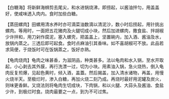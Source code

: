 【白糖海】将新鲜海蛳剪去尾尖，和水进锅烧沸，即捞起，以酱油拌匀，用盖盖好，使咸味透入肉内。食时加些白糖。

【蒸田螺肉】田螺用清水养时亦可滴菜油数滴以清泥沙，数小时后捞起，用针挑出螺肉。等用时，一面把五花猪肉及火腿切成小块，然后加进螺肉，撒食盐、拌胡椒少许拌和，用刀剁作腐泥，塞入螺壳，把盖盖上，坚置碗内，加入酒、酱油及水，放锅内蒸之。三透后即可起食。食时点麻油引其香味。如不喜胡椒可不放。此品若求简便，于烧饭时可在饭锅蒸之，饭好亦熟。

【龟肉烧肉】龟肉之味甚香，为滋阴品，种类甚多。法以龟肉和水入锅，至水开取起，小心剥去其外膜，再行洗漂一过，切为小块。用素油入锅，急火烧热，倒入龟肉反复煎爆，见起色黄时，倾入酒，盖蓋。然后揭盖，加入清水诸物，再盖，用慢火烧半天。至极烂时，渗入白糖，再加火烧二刻乃成。再烧时最好用泥罐及炭火，则味更香鲜。又烧法则将龟肉生切成块，下肉锅，和以火腿、大蒜头及酱油、食盐少许，到极烂时食。烧肉最要之一点，到为不可过焦。